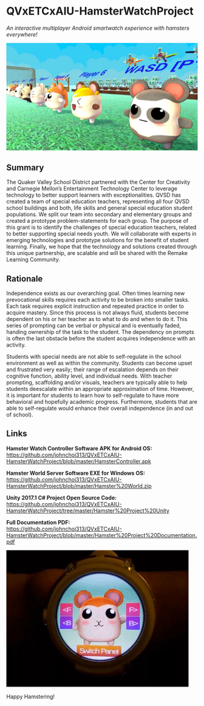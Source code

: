 # QVxETCxAIU-HamsterWatchProject
*An interactive multiplayer Android smartwatch experience with hamsters everywhere!*

![Soccer](/Images/Soccer.png)

## Summary <br/>
The Quaker Valley School District partnered with the Center for Creativity and Carnegie Mellon’s Entertainment Technology Center to leverage technology to better support learners with exceptionalities. QVSD has created a team of special education teachers, representing all four QVSD school buildings and both, life skills and general special education student populations. We split our team into secondary and elementary groups and created a prototype problem-statements for each group. The purpose of this grant is to identify the challenges of special education teachers, related to better supporting special needs youth. We will collaborate with experts in emerging technologies and prototype solutions for the benefit of student learning. Finally, we hope that the technology and solutions created through this unique partnership, are scalable and will be shared with the Remake Learning Community. 

## Rationale <br/>
Independence exists as our overarching goal.  Often times learning new prevocational skills requires each activity to be broken into smaller tasks.  Each task requires explicit instruction and repeated practice in order to acquire mastery. Since this process is not always fluid, students become dependent on his or her teacher as to what to do and when to do it. This series of prompting can be verbal or physical and is eventually faded, handing ownership of the task to the student. The dependency on prompts is often the last obstacle before the student acquires independence with an activity.
 
Students with special needs are not able to self-regulate in the school environment as well as within the community. Students can become upset and frustrated very easily; their range of escalation depends on their cognitive function, ability level, and individual needs.  With teacher prompting, scaffolding and/or visuals, teachers are typically able to help students deescalate within an appropriate approximation of time. However, it is important for students to learn how to self-regulate to have more behavioral and hopefully academic progress. Furthermore, students that are able to self-regulate would enhance their overall independence (in and out of school).

## Links <br/>
**Hamster Watch Controller Software APK for Android OS:** <br/>
https://github.com/johnchoi313/QVxETCxAIU-HamsterWatchProject/blob/master/HamsterController.apk

**Hamster World Server Software EXE for Windows OS:** <br/>
https://github.com/johnchoi313/QVxETCxAIU-HamsterWatchProject/blob/master/Hamster%20World.zip

**Unity 2017.1 C# Project Open Source Code:** <br/>
https://github.com/johnchoi313/QVxETCxAIU-HamsterWatchProject/tree/master/Hamster%20Project%20Unity

**Full Documentation PDF:** <br/>
https://github.com/johnchoi313/QVxETCxAIU-HamsterWatchProject/blob/master/Hamster%20Project%20Documentation.pdf

![Hamster GIF](/Images/Hamster.gif)

Happy Hamstering!

